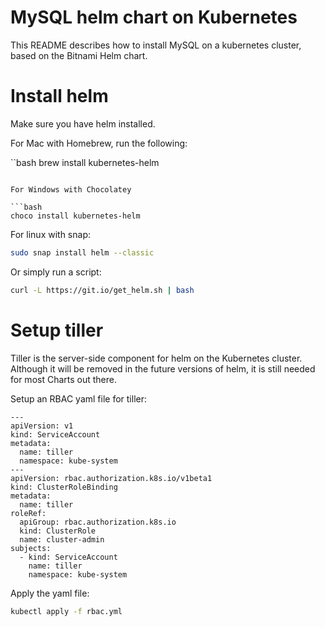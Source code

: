 # MySQL helm chart on Kubernetes
This README describes how to install MySQL on a kubernetes cluster, based on the Bitnami Helm chart. 

# Install helm

Make sure you have helm installed.

For Mac with Homebrew, run the following:

``bash
brew install kubernetes-helm
```

For Windows with Chocolatey

```bash
choco install kubernetes-helm
```

For linux with snap:

```bash
sudo snap install helm --classic
```

Or simply run a script:

```bash
curl -L https://git.io/get_helm.sh | bash
```

# Setup tiller
Tiller is the server-side component for helm on the Kubernetes cluster. Although it will be removed in the future versions of helm, it is still needed for most Charts out there.

Setup an RBAC yaml file for tiller:

```
---
apiVersion: v1
kind: ServiceAccount
metadata:
  name: tiller
  namespace: kube-system
---
apiVersion: rbac.authorization.k8s.io/v1beta1
kind: ClusterRoleBinding
metadata:
  name: tiller
roleRef:
  apiGroup: rbac.authorization.k8s.io
  kind: ClusterRole
  name: cluster-admin
subjects:
  - kind: ServiceAccount
    name: tiller
    namespace: kube-system
```

Apply the yaml file:

```bash
kubectl apply -f rbac.yml
```
